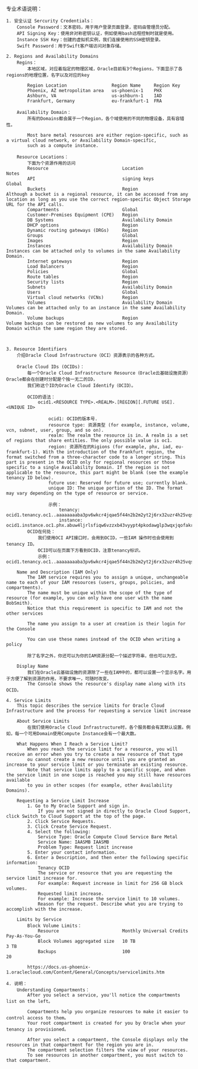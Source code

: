 专业术语说明：

	1. 安全认证 Sercurity Credentials：
		Console Password：文本密码，用于用户登录页面登录，密码由管理员分配。
		API Signing Key：使用非对称密钥认证，例如使用bash远程控制时就是使用。
		Instance SSH Key：创建的虚拟机实例，我们连接使用的SSH密钥登录。
		Swift Password：用于Swift客户端访问对象存储。

	2. Regions and Availability Domains
		Regins：
			本地区域，对应着指定的物理区域，Oracle目前有3个Regions，下面显示了各regions的地理位置，名字以及对应的key

			Region Location 	            Region Name 	Region Key
			Phoenix, AZ metropolitan area 	us-phoenix-1 	PHX
			Ashburn, VA 	                us-ashburn-1 	IAD
			Frankfurt, Germany 	            eu-frankfurt-1 	FRA
			
		Availability Domain：
			所有的Domains都会属于一个Region，各个域使用的不同的物理设备，具有容错性。

			Most bare metal resources are either region-specific, such as a virtual cloud network, or Availability Domain-specific, 
			such as a compute instance.

		Resource Locations：
			下面为个资源作用的访问
			Resource       	                    Location 	           Notes
			API                                 signing keys 	       Global 	 
			Buckets 	                        Region 	               Although a bucket is a regional resource, it can be accessed from any location as long as you use the correct region-specific Object Storage URL for the API calls.
			Compartments 	                    Global 	 
			Customer-Premises Equipment (CPE) 	Region 	 
			DB Systems 	                        Availability Domain 	 
			DHCP options 	                    Region 	 
			Dynamic routing gateways (DRGs) 	Region 	 
			Groups 	                            Global 	 
			Images 	                            Region 	 
			Instances 	                        Availability Domain 	Instances can be attached only to volumes in the same Availability Domain.
			Internet gateways 	                Region 	 
			Load Balancers 	                    Region 	 
			Policies 	                        Global 	 
			Route tables 	                    Region 	 
			Security lists 	                    Region 	 
			Subnets 	                        Availability Domain 	 
			Users 	                            Global 	 
			Virtual cloud networks (VCNs) 	    Region 	 
			Volumes 	                        Availability Domain 	Volumes can be attached only to an instance in the same Availability Domain.
			Volume backups 	                    Region 	                Volume backups can be restored as new volumes to any Availability Domain within the same region they are stored.



	3. Resource Identifiers
		介绍Oracle Cloud Infrastructure（OCI）资源表示的各种方式。

		Oracle Cloud IDs (OCIDs)：
			每一个Oracle Cloud Infrastructure Resource（Oracle云基础设施资源）Oracle都会在创建时分配是个独一无二的ID，
			我们称这个ID为Oracle Cloud Identify（OCID）。

			OCID的语法：
				ocid1.<RESOURCE TYPE>.<REALM>.[REGION][.FUTURE USE].<UNIQUE ID>

				    ocid1: OCID的版本号.
				    resource type: 资源类型 (for example, instance, volume, vcn, subnet, user, group, and so on).
				    realm: The realm the resource is in. A realm is a set of regions that share entities. The only possible value is oc1.
				    region: 资源所在的Rigions (for example, phx, iad, eu-frankfurt-1). With the introduction of the Frankfurt region, the format switched from a three-character code to a longer string. This part is present in the OCID only for regional resources or those specific to a single Availability Domain. If the region is not applicable to the resource, this part might be blank (see the example tenancy ID below).
				    future use: Reserved for future use; currently blank.
				    unique ID: The unique portion of the ID. The format may vary depending on the type of resource or service.

				    示例：			    	
					    tenancy: ocid1.tenancy.oc1..aaaaaaaaba3pv6wkcr4jqae5f44n2b2m2yt2j6rx32uzr4h25vqstifsfdsq
					    instance: ocid1.instance.oc1.phx.abuw4ljrlsfiqw6vzzxb43vyypt4pkodawglp3wqxjqofakrwvou52gb6s5a
			OCID在何处：
				我们使用OCI API接口时，会用到OCID，一些IAM 操作时也会使用到tenancy ID。
				OCID可以在页面下方看到OCID，注意tenancy标识。
				示例：ocid1.tenancy.oc1..aaaaaaaaba3pv6wkcr4jqae5f44n2b2m2yt2j6rx32uzr4h25vqstifsfdsq

		Name and Description (IAM Only)
			The IAM service requires you to assign a unique, unchangeable name to each of your IAM resources (users, groups, policies, and compartments).
			The name must be unique within the scope of the type of resource (for example, you can only have one user with the name BobSmith). 
			Notice that this requirement is specific to IAM and not the other services

			The name you assign to a user at creation is their login for the Console

			You can use these names instead of the OCID when writing a policy 

			除了名字之外，你还可以为你的IAM资源分配一个描述字符串，但也可以为空。

		Display Name
			我们在Oracle云基础设施的资源除了一些在IAM中的，都可以设置一个显示名字。用于方便了解到资源的作用，不要求唯一，可随时改变。
			The Console shows the resource's display name along with its OCID。

	4. Service Limits
		This topic describes the service limits for Oracle Cloud Infrastructure and the process for requesting a service limit increase

		About Service Limits
			在我们使用Oracle Cloud Infrastructure时，各个服务都会有其默认设置。例如，每一个可用Domain使用Compute Instance会有一个最大数。

		What Happens When I Reach a Service Limit?
			When you reach the service limit for a resource, you will receive an error when you try to create a new resource of that type
			ou cannot create a new resource until you are granted an increase to your service limit or you terminate an existing resource. 
			Note that service limits apply to a specific scope, and when the service limit in one scope is reached you may still have resources available 
			to you in other scopes (for example, other Availability Domains). 

		Requesting a Service Limit Increase
		    1. Go to My Oracle Support and sign in.
				If you are not signed in directly to Oracle Cloud Support, click Switch to Cloud Support at the top of the page.
		    2. Click Service Requests.
		    3. Click Create Service Request.
		    4. Select the following:
		        Service Type: Oracle Compute Cloud Service Bare Metal
		        Service Name: IAASMB IAASMB
		        Problem Type: Request limit increase
		    5. Enter your contact information.
		    6. Enter a Description, and then enter the following specific information:
		        Tenancy OCID		        
		        The service or resource that you are requesting the service limit increase for.
		        For example: Request increase in limit for 256 GB block volumes.
		        Requested limit increase.
		        For example: Increase the service limit to 10 volumes.
		        Reason for the request. Describe what you are trying to accomplish with the increase.

		Limits by Service
			Block Volume Limits：
				Resource                        Monthly Universal Credits   Pay-As-You-Go
				Block Volumes aggregated size 	10 TB 	                    3 TB
				Backups 	                    100 	                    20

			https://docs.us-phoenix-1.oraclecloud.com/Content/General/Concepts/servicelimits.htm

	4. 说明：
		Understanding Compartments：
			After you select a service, you'll notice the compartments list on the left。

			Compartments help you organize resources to make it easier to control access to them。
			Your root compartment is created for you by Oracle when your tenancy is provisioned。

			After you select a compartment, the Console displays only the resources in that compartment for the region you are in. 
			The compartment selection filters the view of your resources. 
			To see resources in another compartment, you must switch to that compartment.
